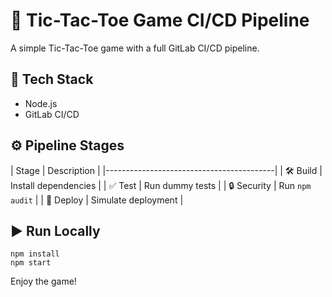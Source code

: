
# 🎯 Tic-Tac-Toe Game CI/CD Pipeline

A simple Tic-Tac-Toe game with a full GitLab CI/CD pipeline.

## 🚀 Tech Stack
- Node.js
- GitLab CI/CD

## ⚙️ Pipeline Stages
| Stage       | Description                |
|------------------------------------------|
| 🛠 Build    | Install dependencies       |
| ✅ Test     | Run dummy tests           |
| 🔒 Security | Run `npm audit`           |
| 🚀 Deploy   | Simulate deployment       |

## ▶️ Run Locally
```
npm install
npm start
```

Enjoy the game!

